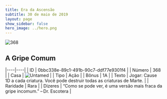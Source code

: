 ```yaml
---
title: Era da Ascensão
subtitle: 30 de maio de 2019
layout: page
show_sidebar: false
hero_image: ../hero.png
---
```


![368](https://cdn.keyforgegame.com/media/card_front/pt/435_368_QQG26VC2439C_pt.png)

## A Gripe Comum

|----|----|
| ID | 0bbc338e-89c1-491b-90c7-ddf77e9301f4 |
| Número | 368 |
| Casa | ![Untamed](https://archonarcana.com/images/thumb/b/bd/Untamed.png/22px-Untamed.png "Indomados") |
| Tipo | Ação |
| Bônus | 1A |
| Texto | Jogar: Cause 1D a cada criatura. Você pode destruir todas as criaturas de Marte. |
| Raridade | Rara |
| Dizeres | “Como se pode ver, é uma versão  mais fraca da gripe incomum.” – Dr. Escotera |

